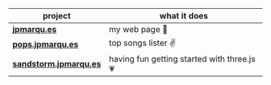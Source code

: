 | project              | what it does                               |
|----------------------|--------------------------------------------|
| **[jpmarqu.es](https://jpmarqu.es)**           | my web page 🏡                              |
| **[pops.jpmarqu.es](https://pops.jpmarqu.es)**      | top songs lister ✌️                         |
| **[sandstorm.jpmarqu.es](https://sandstorm.jpmarqu.es)** | having fun getting started with three.js 💗 |
